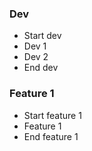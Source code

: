 ### Dev
  - Start dev
  - Dev 1
  - Dev 2
  - End dev

### Feature 1
  - Start feature 1
  - Feature 1
  - End feature 1
